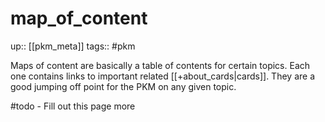# map_of_content

up:: [[pkm_meta]]
tags:: #pkm

Maps of content are basically a table of contents for certain topics.
Each one contains links to important related [[+about_cards|cards]].
They are a good jumping off point for the PKM on any given topic.

#todo - Fill out this page more
